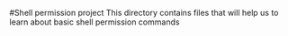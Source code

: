#Shell permission project
This directory contains files that will help us to learn about basic shell permission commands
